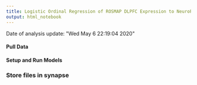 ```yaml
---
title: Logistic Ordinal Regression of ROSMAP DLPFC Expression to NeuroPath Scores
output: html_notebook
---
```

Date of analysis update: "Wed May  6 22:19:04 2020"



#### Pull Data


#### Setup and Run Models






### Store files in synapse



